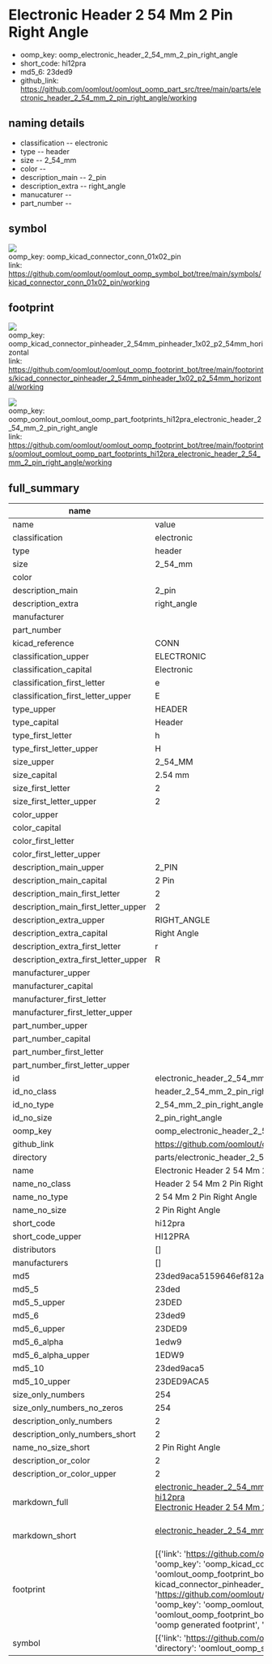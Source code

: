 # Electronic Header 2 54 Mm 2 Pin Right Angle

  
* oomp_key: oomp_electronic_header_2_54_mm_2_pin_right_angle 
* short_code: hi12pra
* md5_6: 23ded9  
* github_link: https://github.com/oomlout/oomlout_oomp_part_src/tree/main/parts/electronic_header_2_54_mm_2_pin_right_angle/working  
## naming details
* classification -- electronic
* type -- header
* size -- 2_54_mm
* color -- 
* description_main -- 2_pin
* description_extra -- right_angle
* manucaturer -- 
* part_number -- 



## symbol

![](symbol/{index}/working/working_600.png)  
oomp_key: oomp_kicad_connector_conn_01x02_pin  
link: https://github.com/oomlout/oomlout_oomp_symbol_bot/tree/main/symbols/kicad_connector_conn_01x02_pin/working  

## footprint

![](footprint/{index}/working/working_600.png)  
oomp_key: oomp_kicad_connector_pinheader_2_54mm_pinheader_1x02_p2_54mm_horizontal  
link: https://github.com/oomlout/oomlout_oomp_footprint_bot/tree/main/footprints/kicad_connector_pinheader_2_54mm_pinheader_1x02_p2_54mm_horizontal/working  

![](footprint/{index}/working/working_600.png)  
oomp_key: oomp_oomlout_oomlout_oomp_part_footprints_hi12pra_electronic_header_2_54_mm_2_pin_right_angle  
link: https://github.com/oomlout/oomlout_oomp_footprint_bot/tree/main/footprints/oomlout_oomlout_oomp_part_footprints_hi12pra_electronic_header_2_54_mm_2_pin_right_angle/working  

## full_summary
| name | value | 
| --- | --- | 
| name | value | 
| classification | electronic | 
| type | header | 
| size | 2_54_mm | 
| color |  | 
| description_main | 2_pin | 
| description_extra | right_angle | 
| manufacturer |  | 
| part_number |  | 
| kicad_reference | CONN | 
| classification_upper | ELECTRONIC | 
| classification_capital | Electronic | 
| classification_first_letter | e | 
| classification_first_letter_upper | E | 
| type_upper | HEADER | 
| type_capital | Header | 
| type_first_letter | h | 
| type_first_letter_upper | H | 
| size_upper | 2_54_MM | 
| size_capital | 2.54 mm | 
| size_first_letter | 2 | 
| size_first_letter_upper | 2 | 
| color_upper |  | 
| color_capital |  | 
| color_first_letter |  | 
| color_first_letter_upper |  | 
| description_main_upper | 2_PIN | 
| description_main_capital | 2 Pin | 
| description_main_first_letter | 2 | 
| description_main_first_letter_upper | 2 | 
| description_extra_upper | RIGHT_ANGLE | 
| description_extra_capital | Right Angle | 
| description_extra_first_letter | r | 
| description_extra_first_letter_upper | R | 
| manufacturer_upper |  | 
| manufacturer_capital |  | 
| manufacturer_first_letter |  | 
| manufacturer_first_letter_upper |  | 
| part_number_upper |  | 
| part_number_capital |  | 
| part_number_first_letter |  | 
| part_number_first_letter_upper |  | 
| id | electronic_header_2_54_mm_2_pin_right_angle | 
| id_no_class | header_2_54_mm_2_pin_right_angle | 
| id_no_type | 2_54_mm_2_pin_right_angle | 
| id_no_size | 2_pin_right_angle | 
| oomp_key | oomp_electronic_header_2_54_mm_2_pin_right_angle | 
| github_link | https://github.com/oomlout/oomlout_oomp_part_src/tree/main/parts/electronic_header_2_54_mm_2_pin_right_angle/working | 
| directory | parts/electronic_header_2_54_mm_2_pin_right_angle | 
| name | Electronic Header 2 54 Mm 2 Pin Right Angle | 
| name_no_class | Header 2 54 Mm 2 Pin Right Angle | 
| name_no_type | 2 54 Mm 2 Pin Right Angle | 
| name_no_size | 2 Pin Right Angle | 
| short_code | hi12pra | 
| short_code_upper | HI12PRA | 
| distributors | [] | 
| manufacturers | [] | 
| md5 | 23ded9aca5159646ef812a2c7410f60b | 
| md5_5 | 23ded | 
| md5_5_upper | 23DED | 
| md5_6 | 23ded9 | 
| md5_6_upper | 23DED9 | 
| md5_6_alpha | 1edw9 | 
| md5_6_alpha_upper | 1EDW9 | 
| md5_10 | 23ded9aca5 | 
| md5_10_upper | 23DED9ACA5 | 
| size_only_numbers | 254 | 
| size_only_numbers_no_zeros | 254 | 
| description_only_numbers | 2 | 
| description_only_numbers_short | 2 | 
| name_no_size_short | 2 Pin Right Angle | 
| description_or_color | 2 | 
| description_or_color_upper | 2 | 
| markdown_full | [electronic_header_2_54_mm_2_pin_right_angle](https://github.com/oomlout/oomlout_oomp_part_src/tree/main/parts/electronic_header_2_54_mm_2_pin_right_angle/working)<br>[hi12pra](https://github.com/oomlout/oomlout_oomp_part_src/tree/main/parts/electronic_header_2_54_mm_2_pin_right_angle/working)<br>[Electronic Header 2 54 Mm 2 Pin Right Angle](https://github.com/oomlout/oomlout_oomp_part_src/tree/main/parts/electronic_header_2_54_mm_2_pin_right_angle/working)<br><br> | 
| markdown_short | [electronic_header_2_54_mm_2_pin_right_angle](https://github.com/oomlout/oomlout_oomp_part_src/tree/main/parts/electronic_header_2_54_mm_2_pin_right_angle/working)<br><br> | 
| footprint | [{'link': 'https://github.com/oomlout/oomlout_oomp_footprint_bot/tree/main/foootprntss/kicad_connector_pinheader_2_54mm_pinheader_1x02_p2_54mm_horizontal', 'oomp_key': 'oomp_kicad_connector_pinheader_2_54mm_pinheader_1x02_p2_54mm_horizontal', 'directory': 'oomlout_oomp_footprint_bot/footprints/kicad_connector_pinheader_2_54mm_pinheader_1x02_p2_54mm_horizontal//working/working.kicad_mod', 'note': 'source footprint kicad_connector_pinheader_2_54mm_pinheader_1x02_p2_54mm_horizontal', 'index': 0}, {'link': 'https://github.com/oomlout/oomlout_oomp_footprint_bot/tree/main/foootprntss/oomlout_oomlout_oomp_part_footprints_hi12pra_electronic_header_2_54_mm_2_pin_right_angle', 'oomp_key': 'oomp_oomlout_oomlout_oomp_part_footprints_hi12pra_electronic_header_2_54_mm_2_pin_right_angle', 'directory': 'oomlout_oomp_footprint_bot/footprints/oomlout_oomlout_oomp_part_footprints_hi12pra_electronic_header_2_54_mm_2_pin_right_angle//working/working.kicad_mod', 'note': 'oomp generated footprint', 'index': 1}] | 
| symbol | [{'link': 'https://github.com/oomlout/oomlout_oomp_symbol_bot/tree/main/symbols/kicad_connector_conn_01x02_pin', 'oomp_key': 'oomp_kicad_connector_conn_01x02_pin', 'directory': 'oomlout_oomp_symbol_bot/symbols/kicad_connector_conn_01x02_pin//working/working.kicad_sym', 'index': 0}] | 
